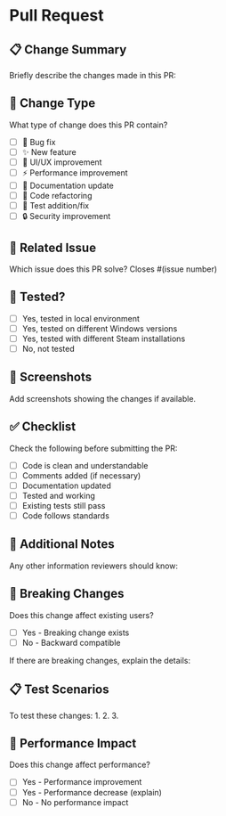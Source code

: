 # Pull Request

## 📋 Change Summary
Briefly describe the changes made in this PR:

## 🎯 Change Type
What type of change does this PR contain?
- [ ] 🐛 Bug fix
- [ ] ✨ New feature
- [ ] 💄 UI/UX improvement
- [ ] ⚡ Performance improvement
- [ ] 📝 Documentation update
- [ ] 🔧 Code refactoring
- [ ] 🧪 Test addition/fix
- [ ] 🔒 Security improvement

## 🔗 Related Issue
Which issue does this PR solve?
Closes #(issue number)

## 🧪 Tested?
- [ ] Yes, tested in local environment
- [ ] Yes, tested on different Windows versions
- [ ] Yes, tested with different Steam installations
- [ ] No, not tested

## 📸 Screenshots
Add screenshots showing the changes if available.

## ✅ Checklist
Check the following before submitting the PR:
- [ ] Code is clean and understandable
- [ ] Comments added (if necessary)
- [ ] Documentation updated
- [ ] Tested and working
- [ ] Existing tests still pass
- [ ] Code follows standards

## 📝 Additional Notes
Any other information reviewers should know:

## 🔄 Breaking Changes
Does this change affect existing users?
- [ ] Yes - Breaking change exists
- [ ] No - Backward compatible

If there are breaking changes, explain the details:

## 📋 Test Scenarios
To test these changes:
1. 
2. 
3. 

## 🎯 Performance Impact
Does this change affect performance?
- [ ] Yes - Performance improvement
- [ ] Yes - Performance decrease (explain)
- [ ] No - No performance impact